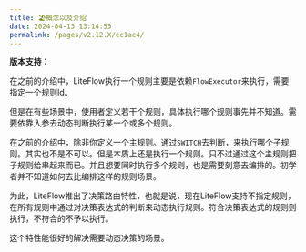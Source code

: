 ```yaml
---
title: 🏖概念以及介绍
date: 2024-04-13 13:14:55
permalink: /pages/v2.12.X/ec1ac4/
---
```


**版本支持：**<Badge text="v2.12.0+" vertical="middle"/>

在之前的介绍中，LiteFlow执行一个规则主要是依赖`FlowExecutor`来执行，需要指定一个规则Id。

但是在有些场景中，使用者定义若干个规则，具体执行哪个规则事先并不知道。需要依靠入参去动态判断执行某一个或多个规则。

在之前的介绍中，除非你定义一个主规则。通过`SWITCH`去判断，来执行哪个子规则。其实也不是不可以。但是本质上还是执行一个规则。只不过通过这个主规则把子规则给串起来而已。并且想要同时执行多个规则，也是需要刻意去编排的。初学者并不知道如何去比编排这样的规则场景。

为此，LiteFlow推出了决策路由特性，也就是说，现在LiteFlow支持不指定规则，在所有规则中通过对决策表达式的判断来动态执行规则。符合决策表达式的规则则执行，不符合的不予以执行。

这个特性能很好的解决需要动态决策的场景。
